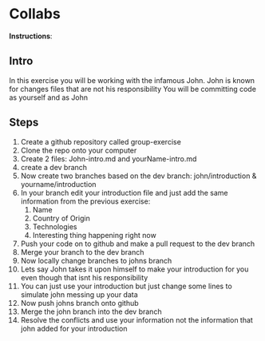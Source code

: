 # Collabs

**Instructions**: 

## Intro

In this exercise you will be working with the infamous John. John is known for changes files that are not his responsibility
You will be committing code as yourself and as John

## Steps
1. Create a github repository called group-exercise
2. Clone the repo onto your computer
3. Create 2 files: John-intro.md and yourName-intro.md
4. create a dev branch
5. Now create two branches based on the dev branch: john/introduction & yourname/introduction
6. In your branch edit your introduction file and just add the same information from the previous exercise: 
    1. Name
    2. Country of Origin
    3. Technologies
    4. Interesting thing happening right now
7. Push your code on to github and make a pull request to the dev branch
8. Merge your branch to the dev branch
9. Now locally change branches to johns branch
10. Lets say John takes it upon himself to make your introduction for you even though that isnt his responsibility
11. You can just use your introduction but just change some lines to simulate john messing up your data
12. Now push johns branch onto github
13. Merge the john branch into the dev branch
14. Resolve the conflicts and use your information not the information that john added for your introduction
